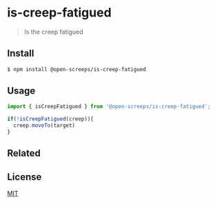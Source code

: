 # is-creep-fatigued
> Is the creep fatigued

## Install
```sh
$ npm install @open-screeps/is-creep-fatigued
```

## Usage
```typescript
import { isCreepFatigued } from '@open-screeps/is-creep-fatigued';

if(!isCreepFatigued(creep)){
  creep.moveTo(target)
}
```

## Related

## License
[MIT](../../license.md)
